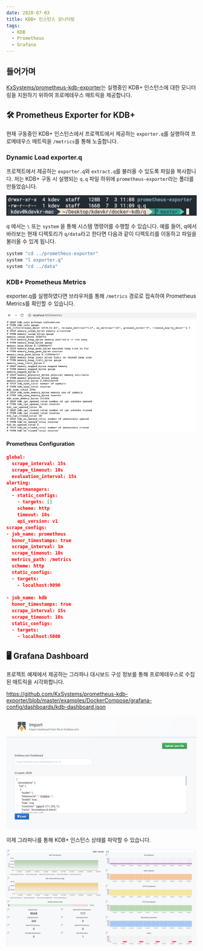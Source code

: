 ```yaml
---
date: 2020-07-03
title: KDB+ 인스턴스 모니터링
tags:
  - KDB
  - Prometheus
  - Grafana
---
```


## 들어가며
[KxSystems/prometheus-kdb-exporter](https://github.com/KxSystems/prometheus-kdb-exporter)는 실행중인 KDB+ 인스턴스에 대한 모니터링을 지원하기 위하여 프로메테우스 매트릭을 제공합니다.

## 🛠 Prometheus Exporter for KDB+
현재 구동중인 KDB+ 인스턴스에서 프로젝트에서 제공하는 `exporter.q`를 실행하여 프로메테우스 매트릭을 `/metrics`를 통해 노출합니다.

### Dynamic Load exporter.q
프로젝트에서 제공하는 `exporter.q`와 `extract.q`를 불러올 수 있도록 파일을 복사합니다. 저는 KDB+ 구동 시 실행되는 `q.q` 파일 하위에 `prometheus-exporter`라는 폴더를 만들었습니다.

![](/images/kdb/prometheus-exporter-dir.png)

q 에서는 `\` 또는 `system` 을 통해 시스템 명령어를 수행할 수 있습니다. 예를 들어, q에서 바라보는 현재 디렉토리가 `q/data`라고 한다면 다음과 같이 디렉토리를 이동하고 파일을 불러올 수 있게 됩니다.

```q kdb+/q
system "cd ../prometheus-exporter"
system "l exporter.q"
system "cd ../data"
```

### KDB+ Prometheus Metrics
exporter.q를 실행하였다면 브라우저를 통해 `/metrics` 경로로 접속하여 Prometheus Metrics를 확인할 수 있습니다.

![](/images/kdb/kdb-prometheus-metrics.png)

#### Prometheus Configuration

```json prometheus.yaml
global:
  scrape_interval: 15s
  scrape_timeout: 10s
  evaluation_interval: 15s
alerting:
  alertmanagers:
  - static_configs:
    - targets: []
    scheme: http
    timeout: 10s
    api_version: v1
scrape_configs:
- job_name: prometheus
  honor_timestamps: true
  scrape_interval: 1m
  scrape_timeout: 10s
  metrics_path: /metrics
  scheme: http
  static_configs:
  - targets:
    - localhost:9090

- job_name: kdb
  honor_timestamps: true
  scrape_interval: 15s
  scrape_timeout: 10s
  static_configs:
  - targets:
    - localhost:5000
```

## 🖥 Grafana Dashboard
프로젝트 예제에서 제공하는 그라파나 대시보드 구성 정보를 통해 프로메테우스로 수집된 매트릭을 시각화합니다.

https://github.com/KxSystems/prometheus-kdb-exporter/blob/master/examples/DockerCompose/grafana-config/dashboards/kdb-dashboard.json

![](/images/kdb/import-grafana-dashboard-for-kdb.png)

이제 그라파나를 통해 KDB+ 인스턴스 상태를 파악할 수 있습니다.

![](/images/kdb/grafana-kdb-dashbaord.png)
